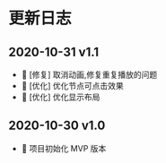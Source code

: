 # 更新日志


## 2020-10-31 v1.1

- 🐛 [修复] 取消动画,修复重复播放的问题
- 🚀 [优化] 优化节点可点击效果
- 🚀 [优化] 优化显示布局

## 2020-10-30 v1.0

- 🎉 项目初始化 MVP 版本

